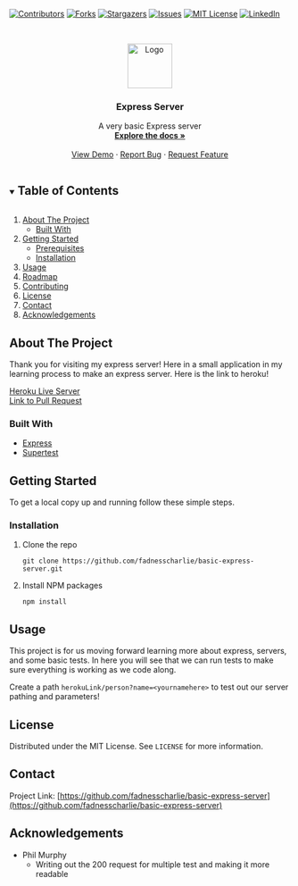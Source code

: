 <!-- Template Taken from https://github.com/othneildrew/Best-README-Template -->

<!-- PROJECT SHIELDS -->
<!--
*** I'm using markdown "reference style" links for readability.
*** Reference links are enclosed in brackets [ ] instead of parentheses ( ).
*** See the bottom of this document for the declaration of the reference variables
*** for contributors-url, forks-url, etc. This is an optional, concise syntax you may use.
*** https://www.markdownguide.org/basic-syntax/#reference-style-links
-->
[![Contributors][contributors-shield]][contributors-url]
[![Forks][forks-shield]][forks-url]
[![Stargazers][stars-shield]][stars-url]
[![Issues][issues-shield]][issues-url]
[![MIT License][license-shield]][license-url]
[![LinkedIn][linkedin-shield]][linkedin-url]

<!-- PROJECT LOGO -->
<br />
<p align="center">
  <a href="https://github.com/fadnesscharlie/basic-express-server">
    <img src="images/logo.png" alt="Logo" width="80" height="80">
  </a>

  <h3 align="center">Express Server</h3>

  <p align="center">
    A very basic Express server
    <br />
    <a href="https://github.com/fadnesscharlie/basic-express-server"><strong>Explore the docs »</strong></a>
    <br />
    <br />
    <a href="https://github.com/fadnesscharlie/basic-express-server">View Demo</a>
    ·
    <a href="https://github.com/fadnesscharlie/basic-express-server/issues">Report Bug</a>
    ·
    <a href="https://github.com/fadnesscharlie/basic-express-server/issues">Request Feature</a>
  </p>
</p>



<!-- TABLE OF CONTENTS -->
<details open="open">
  <summary><h2 style="display: inline-block">Table of Contents</h2></summary>
  <ol>
    <li>
      <a href="#about-the-project">About The Project</a>
      <ul>
        <li><a href="#built-with">Built With</a></li>
      </ul>
    </li>
    <li>
      <a href="#getting-started">Getting Started</a>
      <ul>
        <li><a href="#prerequisites">Prerequisites</a></li>
        <li><a href="#installation">Installation</a></li>
      </ul>
    </li>
    <li><a href="#usage">Usage</a></li>
    <li><a href="#roadmap">Roadmap</a></li>
    <li><a href="#contributing">Contributing</a></li>
    <li><a href="#license">License</a></li>
    <li><a href="#contact">Contact</a></li>
    <li><a href="#acknowledgements">Acknowledgements</a></li>
  </ol>
</details>



<!-- ABOUT THE PROJECT -->
## About The Project

Thank you for visiting my express server! Here in a small application in my learning process to make an express server. Here is the link to heroku!

[Heroku Live Server](https://basic-express-server-401n19.herokuapp.com/)  
[Link to Pull Request](https://github.com/fadnesscharlie/basic-express-server/pulls)


### Built With

* [Express](https://expressjs.com/)
* [Supertest](https://www.npmjs.com/package/supertest)

<!-- GETTING STARTED -->
## Getting Started

To get a local copy up and running follow these simple steps.

### Installation

1. Clone the repo
   ```
   git clone https://github.com/fadnesscharlie/basic-express-server.git
   ```
2. Install NPM packages
   ```
   npm install
   ```

<!-- USAGE EXAMPLES -->
## Usage

This project is for us moving forward learning more about express, servers, and some basic tests. In here you will see that we can run tests to make sure everything is working as we code along.

Create a path `herokuLink/person?name=<yournamehere>` to test out our server pathing and parameters!


<!-- LICENSE -->
## License

Distributed under the MIT License. See `LICENSE` for more information.

<!-- CONTACT -->
## Contact

Project Link: [https://github.com/fadnesscharlie/basic-express-server](https://github.com/fadnesscharlie/basic-express-server)

<!-- ACKNOWLEDGEMENTS -->
## Acknowledgements

* Phil Murphy
  * Writing out the 200 request for multiple test and making it more readable

<!-- MARKDOWN LINKS & IMAGES -->
<!-- https://www.markdownguide.org/basic-syntax/#reference-style-links -->
[contributors-shield]: https://img.shields.io/github/contributors/fadnesscharlie/basic-express-server.svg?style=for-the-badge
[contributors-url]: https://github.com/fadnesscharlie/basic-express-server/graphs/contributors
[forks-shield]: https://img.shields.io/github/forks/fadnesscharlie/basic-express-server.svg?style=for-the-badge
[forks-url]: https://github.com/fadnesscharlie/basic-express-server/network/members
[stars-shield]: https://img.shields.io/github/stars/fadnesscharlie/basic-express-server.svg?style=for-the-badge
[stars-url]: https://github.com/fadnesscharlie/basic-express-server/stargazers
[issues-shield]: https://img.shields.io/github/issues/fadnesscharlie/basic-express-server.svg?style=for-the-badge
[issues-url]: https://github.com/fadnesscharlie/basic-express-server/issues
[license-shield]: https://img.shields.io/github/license/fadnesscharlie/basic-express-server.svg?style=for-the-badge
[license-url]: https://github.com/fadnesscharlie/basic-express-server/blob/main/LICENSE.txt
[linkedin-shield]: https://img.shields.io/badge/-LinkedIn-black.svg?style=for-the-badge&logo=linkedin&colorB=555
[linkedin-url]: https://linkedin.com/in/fadnesscharlie
